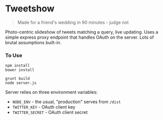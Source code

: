 # Tweetshow


> Made for a friend's wedding in 90 minutes - judge not

Photo-centric slideshow of tweets matching a query, live updating. Uses a simple express proxy endpoint that handles OAuth on the server.  Lots of brutal assumptions built-in.

### To Use

```
npm install
bower install

grunt build
node server.js
```

Server relies on three environment variables:
 - `NODE_ENV` - the usual, "production" serves from `/dist`
 - `TWITTER_KEY` - OAuth client key
 - `TWITTER_SECRET` - OAuth client secret
